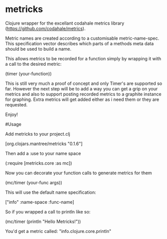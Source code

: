 # metricks

Clojure wrapper for the excellant codahale metrics library (https://github.com/codahale/metrics).

Metric names are created according to a customisable metric-name-spec. This specification vector describes which parts of a methods meta data should be used to build a name.

This allows metrics to be recorded for a function simply by wrapping it with a call to the desired metric:

(timer (your-function))

This is still very much a proof of concept and only Timer's are supported so far. However the next step will be to add a way you can get a grip on your metrics and also to support posting recorded metrics to a graphite instance for graphing. Extra metrics will get added either as i need them or they are requested.

Enjoy!

#Usage

Add metricks to your project.clj

[org.clojars.mantree/metricks "0.1.6"]

Then add a :use to your name space

(:require [metricks.core :as mc])

Now you can decorate your function calls to generate metrics for them

(mc/timer (your-func args))

This will use the default name specification:

["info" :name-space :func-name]

So if you wrapped a call to println like so:

(mc/timer (println "Hello Metricks!"))

You'd get a metric called: "info.clojure.core.println"
